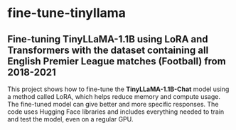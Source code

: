 # fine-tune-tinyllama
Fine-tuning TinyLLaMA-1.1B using LoRA and Transformers with the dataset containing all English Premier League matches (Football) from 2018-2021
---
This project shows how to fine-tune the **TinyLLaMA-1.1B-Chat** model using a method called LoRA, which helps reduce memory and compute usage. The fine-tuned model can give better and more specific responses. The code uses Hugging Face libraries and includes everything needed to train and test the model, even on a regular GPU.
